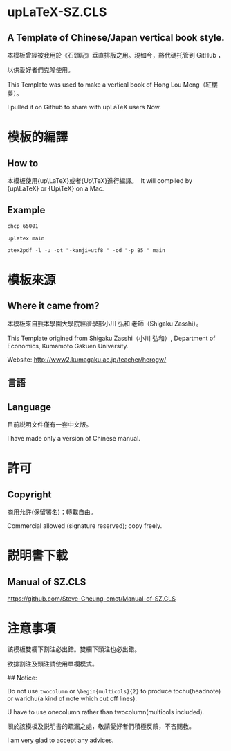 # upLaTeX-SZ.CLS

## A Template of Chinese/Japan vertical book style.

本模板曾經被我用於《石頭記》垂直排版之用。現如今，將代碼托管到 GitHub ，

以供愛好者們克隆使用。​

This Template was used to make a vertical book of Hong Lou Meng（紅樓夢）。

I pulled it on Github to share with upLaTeX users Now.

# 模板的編譯

## How to

本模板使用{up\LaTeX}或者{Up\TeX}進行編譯。
​
It will compiled by {up\LaTeX} or {Up\TeX} on a Mac.
​
##  Example

``chcp 65001``

``uplatex main``

``ptex2pdf -l -u -ot "-kanji=utf8 " -od "-p B5 " main``


# 模板來源

## Where it came from?

本模板來自熊本學園大學院經濟學部小川 弘和 老師（Shigaku Zasshi）。

This Template origined from Shigaku Zasshi（小川 弘和）, Department of Economics, Kumamoto Gakuen University.

Website:	http://www2.kumagaku.ac.jp/teacher/herogw/

## 言語
## Language

目前説明文件僅有一套中文版。

I have made only a version of Chinese manual.

# 許可
## Copyright

商用允許(保留署名)；轉載自由。

Commercial allowed (signature reserved); copy freely.

# 説明書下載
## Manual of SZ.CLS

https://github.com/Steve-Cheung-emct/Manual-of-SZ.CLS

# 注意事項​

該模板雙欄下割注必出錯。雙欄下頭注也必出錯。

欲排割注及頭注請使用單欄模式。

​## Notice:

Do not use ``twocolumn`` or ``\begin{multicols}{2}`` to produce tochu(headnote) or warichu(a kind of note which cut off lines).

​U have to use onecolumn rather than twocolumn(multicols included).

關於該模板及説明書的疏漏之處，敬請愛好者們積極反饋，不吝賜教。

​I am very glad to accept any advices.
